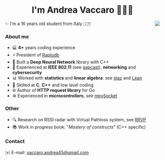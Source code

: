 <h1 align="center">I'm Andrea Vaccaro 👨🏻‍💻</h1>

<img align="right" src="https://github-readme-stats.vercel.app/api/top-langs/?username=andrvv&layout=compact&langs_count=100&hide=php,javascript,html,css">

<p>✨ I'm a 16 years old student from Italy 🇮🇹</p>

<h3 align="left">About me</h3>
<ul align="left">
  <li>💻 <strong>4+</strong> years coding experience</li>
  <li>⚡ President of <a href="https://github.com/raptodb">Raptodb</a></li>
  <li>🤖 Built a <strong>Deep Neural Network</strong> library with C++</li>
  <li>📡 Experienced at <strong>IEEE 802.11</strong> (see <a href="https://github.com/andrvv/gapcast">gapcast</a>), <strong>networking</strong> and <strong>cybersecurity</strong></li>
  <li>📊 Worked with <strong>statistics</strong> and <strong>linear algebra</strong>: see <a href="https://github.com/andrvv/staz">staz</a> and <a href="https://github.com/andrvv/lean">Lean</a></li>
  <li>🔧 Skilled at <strong>C</strong>, <strong>C++</strong> and low level coding</li>
  <li>🌐 Author of <strong>HTTP request library</strong> for Go</li>
  <li>⚙️ Experienced in <strong>microcontrollers</strong>, see <a href="https://github.com/andrvv/mpySocket">mpySocket</a></li>
</ul>
<h3 align="left">Other</h3>
<ul align="left">
  <li>🔍 Research on RSSI radar with Virtual Pathloss system, see <a href="https://github.com/ANDRVV/RadarRSSI/blob/main/RRVP/RRVP.pdf">RRVP</a></li>
  <li>📚 Work in progress book: "<i>Mastery of constructs</i>" (C++ specific)</li>
</ul>

<h3 align="left">Contact</h3>
<p>✉️ E-mail: <a href="mailto:vaccaro.andrea45@gmail.com">vaccaro.andrea45@gmail.com</a></p>
